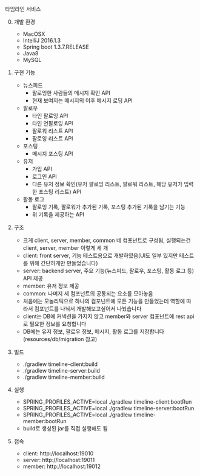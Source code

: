 타임라인 서비스

0. 개발 환경
    - MacOSX
    - IntelliJ 2016.1.3
    - Spring boot 1.3.7.RELEASE
    - Java8
    - MySQL

1. 구현 기능
    - 뉴스피드
        - 팔로잉한 사람들의 메시지 확인 API
        - 현재 보여지는 메시지의 이후 메시지 로딩 API
    - 팔로우
        - 타인 팔로잉 API
        - 타인 언팔로잉 API
        - 팔로워 리스트 API
        - 팔로잉 리스트 API
    - 포스팅
        - 메시지 포스팅 API
    - 유저
        - 가입 API
        - 로그인 API
        - 다른 유저 정보 확인(유저 팔로잉 리스트, 팔로워 리스트, 해당 유저가 입력한 포스팅 리스트) API
    - 활동 로그
        - 팔로잉 기록, 팔로워가 추가된 기록, 포스팅 추가된 기록을 남기는 기능
        - 위 기록을 제공하는 API

2. 구조
    - 크게 client, server, member, common 네 컴포넌트로 구성됨, 실행되는건 client, server, member 이렇게 세 개
    - client: front server, 기능 테스트용으로 개발하였음(UI도 일부 있지만 테스트를 위해 간단하게만 만들었습니다)
    - server: backend server, 주요 기능(뉴스피드, 팔로우, 포스팅, 활동 로그 등) API 제공
    - member: 유저 정보 제공
    - common: 나머지 세 컴포넌트의 공통되는 요소를 모아놓음
    - 처음에는 모놀리틱으로 하나의 컴포넌트에 모든 기능을 만들었는데 역할에 따라서 컴포넌트를 나눠서 개발해보고싶어서 나눴습니다
    - client는 DB에 커넥션을 가지지 않고 member와 server 컴포넌트에 rest api로 필요한 정보를 요청합니다
    - DB에는 유저 정보, 팔로우 정보, 메시지, 활동 로그를 저장합니다(resources/db/migration 참고)

3. 빌드
    - ./gradlew timeline-client:build
    - ./gradlew timeline-server:build
    - ./gradlew timeline-member:build

4. 실행
    - SPRING_PROFILES_ACTIVE=local ./gradlew timeline-client:bootRun
    - SPRING_PROFILES_ACTIVE=local ./gradlew timeline-server:bootRun
    - SPRING_PROFILES_ACTIVE=local ./gradlew timeline-member:bootRun
    - build로 생성된 jar를 직접 실행해도 됨

5. 접속
    - client: http://localhost:19010
    - server: http://localhost:19011
    - member: http://localhost:19012